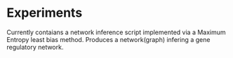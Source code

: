 # Experiments
Currently contaians a network inference script implemented via a Maximum Entropy least bias method.
Produces a network(graph) infering a gene regulatory network.

